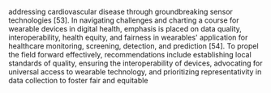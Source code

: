 addressing cardiovascular disease through groundbreaking sensor technologies [53]. In navigating
challenges and charting a course for wearable devices in digital health, emphasis is placed on data quality,
interoperability, health equity, and fairness in wearables' application for healthcare monitoring, screening,
detection, and prediction [54]. To propel the field forward effectively, recommendations include establishing
local standards of quality, ensuring the interoperability of devices, advocating for universal access to
wearable technology, and prioritizing representativity in data collection to foster fair and equitable